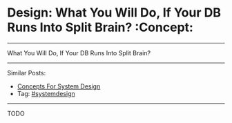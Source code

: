 # Design: What You Will Do, If Your DB Runs Into Split Brain?     :Concept:


---

What You Will Do, If Your DB Runs Into Split Brain?  

---

Similar Posts:  
-   [Concepts For System Design](https://brain.dennyzhang.com/design-concept)
-   Tag: [#systemdesign](https://brain.dennyzhang.com/tag/systemdesign)

---

TODO